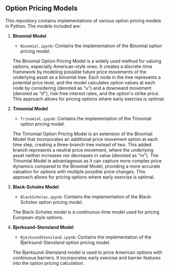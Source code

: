 ## Option Pricing Models
This repository contains implementations of various option pricing models in Python. The models included are:

1. **Binomial Model**
   - `Binomial.ipynb`: Contains the implementation of the Binomial option pricing model.

   The Binomial Option Pricing Model is a widely used method for valuing options, especially American-style ones. It creates a discrete-time framework by modeling possible future price movements of the underlying asset as a binomial tree. Each node in the tree represents a potential price level, and the model calculates option values at each node by considering (denoted as "u") and a downward movement (denoted as "d"), risk-free interest rates, and the option's strike price. This approach allows for pricing options where early exercise is optimal.

2. **Trinomial Model**
   - `Trinomial.ipynb`: Contains the implementation of the Trinomial option pricing model.

   The Trinomial Option Pricing Model is an extension of the Binomial Model that incorporates an additional price movement option at each time step, creating a three-branch tree instead of two. This added branch represents a neutral price movement, where the underlying asset neither increases nor decreases in value (denoted as "m"). The Trinomial Model is advantageous as it can capture more complex price dynamics compared to the Binomial Model, providing a more accurate valuation for options with multiple possible price changes. This approach allows for pricing options where early exercise is optimal.

3. **Black-Scholes Model**
   - `BlackScholes.ipynb`: Contains the implementation of the Black-Scholes option pricing model.

   The Black-Scholes model is a continuous-time model used for pricing European-style options.

4. **Bjerksund-Stensland Model**
   - `BjerksundStensland.ipynb`: Contains the implementation of the Bjerksund-Stensland option pricing model.

   The Bjerksund-Stensland model is used to price American options with continuous barriers. It incorporates early exercise and barrier features into the option pricing calculation.






